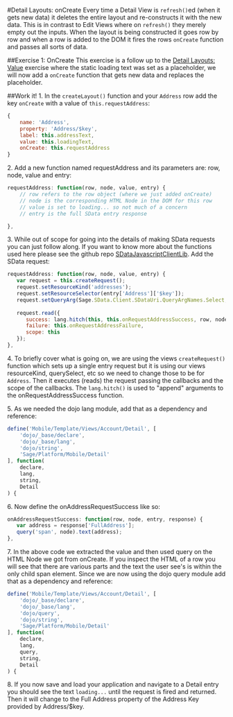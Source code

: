 #Detail Layouts: onCreate
Every time a Detail View is `refresh()`ed (when it gets new data) it deletes the entire layout and re-constructs it with the new data. This is in contrast to Edit Views where on `refresh()` they merely empty out the inputs. When the layout is being constructed it goes row by row and when a row is added to the DOM it fires the rows `onCreate` function and passes all sorts of data.


##Exercise 1: OnCreate
This exercise is a follow up to the [Detail Layouts: Value](https://github.com/Sage/argos-template/wiki/Value) exercise where the static loading text was set as a placeholder, we will now add a `onCreate` function that gets new data and replaces the placeholder.

##Work it!
1\. In the `createLayout()` function and your `Address` row add the key `onCreate` with a value of `this.requestAddress`:

```javascript
{
    name: 'Address',
    property: 'Address/$key',
    label: this.addressText,
    value: this.loadingText,
    onCreate: this.requestAddress
}
```

2\. Add a new function named requestAddress and its parameters are: row, node, value and entry:

```javascript
requestAddress: function(row, node, value, entry) {
    // row refers to the row object (where we just added onCreate)
    // node is the corresponding HTML Node in the DOM for this row
    // value is set to loading... so not much of a concern
    // entry is the full SData entry response

},
```

3\. While out of scope for going into the details of making SData requests you can just follow along. If you want to know more about the functions used here please see the github repo [SDataJavascriptClientLib](https://github.com/Sage/SDataJavaScriptClientLib). Add the SData request:

```javascript
requestAddress: function(row, node, value, entry) {
   var request = this.createRequest();
   request.setResourceKind('addresses');
   request.setResourceSelector(entry['Address']['$key']);
   request.setQueryArg(Sage.SData.Client.SDataUri.QueryArgNames.Select, 'FullAddress');
   
   request.read({
      success: lang.hitch(this, this.onRequestAddressSuccess, row, node, entry),
      failure: this.onRequestAddressFailure,
      scope: this
   });
},
```

4\. To briefly cover what is going on, we are using the views `createRequest()` function which sets up a single entry request but it is using our views resourceKind, querySelect, etc so we need to change those to be for `Address`. Then it executes (reads) the request passing the callbacks and the scope of the callbacks. The `lang.hitch()` is used to "append" arguments to the onRequestAddressSuccess function.

5\. As we needed the dojo lang module, add that as a dependency and reference:

```javascript
define('Mobile/Template/Views/Account/Detail', [
    'dojo/_base/declare',
    'dojo/_base/lang',
    'dojo/string',
    'Sage/Platform/Mobile/Detail'
], function(
    declare,
    lang,
    string,
    Detail
) {
```

6\. Now define the onAddressRequestSuccess like so:

```javascript
onAddressRequestSuccess: function(row, node, entry, response) {
   var address = response['FullAddress'];
   query('span', node).text(address);
},
```

7\. In the above code we extracted the value and then used query on the HTML Node we got from onCreate. If you inspect the HTML of a row you will see that there are various parts and the text the user see's is within the only child span element. Since we are now using the dojo query module add that as a dependency and reference:

```javascript
define('Mobile/Template/Views/Account/Detail', [
    'dojo/_base/declare',
    'dojo/_base/lang',
    'dojo/query',
    'dojo/string',
    'Sage/Platform/Mobile/Detail'
], function(
    declare,
    lang,
    query,
    string,
    Detail
) {
```

8\. If you now save and load your application and navigate to a Detail entry you should see the text `loading...` until the request is fired and returned. Then it will change to the Full Address property of the Address Key provided by Address/$key.